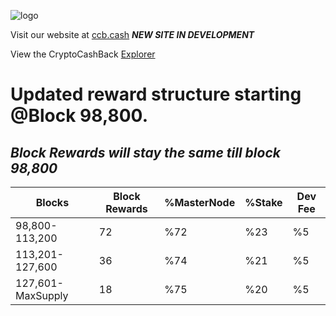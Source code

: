 ![logo](https://ccbcoin.club/img/assets/logo.png)

Visit our website at [ccb.cash](http://ccb.cash/) ***NEW SITE IN DEVELOPMENT***

View the CryptoCashBack [Explorer](http://chain.ccbcoin.club/)

# Updated reward structure starting @Block 98,800.
    

## ***Block Rewards will stay the same till block 98,800***

|Blocks| Block Rewards |%MasterNode |%Stake |Dev Fee
|--|--|--|--|--|
| 98,800-113,200 | 72 | %72 | %23 | %5 |
| 113,201-127,600 | 36 | %74 | %21 | %5 |
| 127,601-MaxSupply | 18 | %75 | %20 | %5 |
